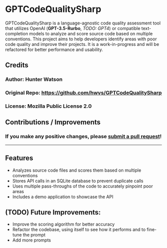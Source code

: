 # GPTCodeQualitySharp

GPTCodeQualitySharp is a language-agnostic code quality assessment tool that utilizes OpenAI (**GPT-3.5-Rurbo**, *TODO: GPT4*) or compatible text-completion models to analyze and score source code based on multiple conventions. This project aims to help developers identify areas with poor code quality and improve their projects. It is a work-in-progress and will be refactored for better performance and usability.

## Credits
### Author: Hunter Watson
### Original Repo: https://github.com/hwvs/GPTCodeQualitySharp
### License: Mozilla Public License 2.0
## Contributions / Improvements
### If you make any positive changes, please [submit a pull request](https://github.com/hwvs/GPTCodeQualitySharp/pulls)!

---

## Features

- Analyzes source code files and scores them based on multiple conventions
- Stores API calls in an SQLite database to prevent duplicate calls
- Uses multiple pass-throughs of the code to accurately pinpoint poor areas
- Includes a demo application to showcase the API

## (TODO) Future Improvements:

- Improve the scoring algorithm for better accuracy
- Refactor the codebase, using itself to see how it performs and to fine-tune the prompt
- Add more prompts
